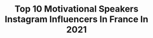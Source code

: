 ---
title: Top 10 Motivational Speakers Instagram Influencers In France In 2021
description: >-
  Find top motivational speakers Instagram influencers in France in 2021. Most popular hashtags: #motivation #fitness #mountains.
platform: Instagram
hits: 21
text_top: See the most popular Instagram influencers on inBeat.
text_bottom: Our search engine has 21 Instagram influencers like this in France for you to work with.
profiles:
  - username: "jacovangass"
    fullname: >-
      Jaco van Gass
    bio: >-
      🚴🏻‍♂️ Champion Para-Cyclist 📢 Motivational Speaker 🏔 Adventurer 👷🏽‍♂️ @thewigleygroup 🏡 @assetacademyuk 🚵🏼‍♀️ @thinairsports
    location: "France"
    followers: 10711
    engagement: 494
    commentsToLikes: 0.011298
    id: ck6tqj2slrr600j71l6ra6sih
    verified: false
    hashtags: "#findyourchampion, #greatoutdoors, #cyclingphoto, #roadslikethese"
  - username: "femitaayanbeku"
    fullname: >-
      Femita Ayanbeku
    bio: >-
      USA Paralympian #TeamOssur #össurfamily Motivational Speaker-Certified Personal Trainer CEO of Limb-It-LessCreations Inc.
    location: "France"
    followers: 8835
    engagement: 427
    commentsToLikes: 0.143475
    id: ck6ug6t6i190h0j71qs8rcjeo
    verified: true
    hashtags: "#blessed, #safetyfirst, #nevergiveup, #lifewithoutlimitations"
  - username: "emprezzgolding"
    fullname: >-
      Emprezz
    bio: >-
      Television Host & Executive. Motivational Speaker. Entrepreneur. Youth Advocate. Board Chair - Maxfield Park Children's Home. UNIA member. Mom & Wife.
    location: "France"
    followers: 176883
    engagement: 104
    commentsToLikes: 0.031435
    id: ck5zk8h8kj0oh0i147qqh0jba
    verified: false
    hashtags: "#princesszipporah, #emprezzgolding, #talkupradio, #noidea"
  - username: "fredrik.strang"
    fullname: >-
      Fredrik Sträng
    bio: >-
      Climber | Motivational speaker | Filmmaker Climbed nine 8000m peaks / 7 Summits in 191 days - My journey to the worlds mountains -
    location: "France"
    followers: 6111
    engagement: 569
    commentsToLikes: 0.017214
    id: ckf5ubutdkbdu0j23fj6hwqne
    verified: false
    hashtags: "#mountains, #chamonix, #lasportiva, #fitness"
  - username: "nuriapicasoficial"
    fullname: >-
      Núria Picas
    bio: >-
      🥇 Ultra Trail World Champion 🗣 Motivational Speaker 📚 Córrer per ser Lliure & Ara o Mai 🏴󠁧󠁢󠁥󠁮󠁧󠁿 Creu de Sant Jordi i 👨🏼‍🤝‍👨🏻 Mare de bessons
    location: "France"
    followers: 89310
    engagement: 505
    commentsToLikes: 0.005336
    id: ck5hcdyoghkgb0i11h3ue032d
    verified: true
    hashtags: "#mountains, #mountain, #accesstheinaccessible, #summer2020"
  - username: "vjerujemucuda"
    fullname: >-
      VJERUJEM U CUDA
    bio: >-
      BRATISLAV SAVIĆ Public & Motivational speaker YouTuber creator Book author - "IZABERI USPEH" Business mail: vjerujemucudabratislav@gmail.com
    location: "France"
    followers: 21084
    engagement: 277
    commentsToLikes: 0.042857
    id: ck13agis6qa470i199ws932mn
    verified: false
    hashtags: "#vudu, #dobarglas, #balkan, #bratislavsavic"
  - username: "lifecoach.24"
    fullname: >-
      Naveen Saharan • Life Coach
    bio: >-
      motivational speaker || Business coach Entrepreneur || Health coach Fitness trainer || Leadership Consultant
    location: "France"
    followers: 77754
    engagement: 804
    commentsToLikes: 0.008416
    id: ck8t7xlaxibm70j78kw7d7vfe
    verified: false
    hashtags: "#ias, #cds, #hindimotivation, #energy"
  - username: "theyoungbulljgray"
    fullname: >-
      Jonas Gray
    bio: >-
      God First. Proud Father #NFL RB. Notre Dame. Pontiac, MI. Motivational Speaker. Servant Leader. Politics. SB XLIX champ.
    location: "France"
    followers: 52088
    engagement: 115
    commentsToLikes: 0.016935
    id: ck5zxqzbn8i1d0i14s9oeownc
    verified: true
    hashtags: ""
  - username: "suraj_singh_parihar_ips"
    fullname: >-
      Suraj Singh Parihar IPS
    bio: >-
      I #IPS 👮I #Dramatist I #Poet✍️ I #TedTalk I Ex #IRS I #CareerCounsel💡I #MotivationalSpeaker 🎙I #Director🎥I #Guide I Foodie🍱 I Traveller✈️ 📍Dantewada
    location: "France"
    followers: 60975
    engagement: 271
    commentsToLikes: 0.012821
    id: ckaovdqr545pl0i78qp6ksreb
    verified: false
    hashtags: "#gpmpolice, #covid, #dantewadadiaries, #corona"
  - username: "journey.to.make.millions"
    fullname: >-
      JTMM💰SUCCESS💰MINDSET
    bio: >-
      Source of motivation🏆 Provide standard not attitude😎 Spend $0 for stay motivated🕵️ Dm me to monitize from instagram.💰 Learn to earns $$$ with IGU 3.0💵
    location: "France"
    followers: 2545
    engagement: 2244
    commentsToLikes: 0.188556
    id: ckaoy9hejgk8t0i78o3wqsxzn
    verified: false
    hashtags: "#quotesdaily, #lifelessons, #millionairemotivation, #quotestoremember"
---